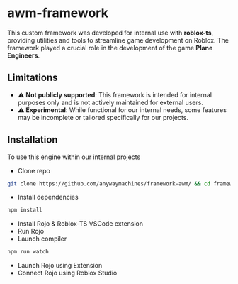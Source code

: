# awm-framework
This custom framework was developed for internal use with **roblox-ts**, providing utilities and tools to streamline game development on Roblox. The framework played a crucial role in the development of the game **Plane Engineers**.

## Limitations
- **⚠️ Not publicly supported**: This framework is intended for internal purposes only and is not actively maintained for external users.
- **⚠️ Experimental**: While functional for our internal needs, some features may be incomplete or tailored specifically for our projects.

## Installation
To use this engine within our internal projects
- Clone repo
```bash
git clone https://github.com/anywaymachines/framework-awm/ && cd framework-awm
```
- Install dependencies
```bash
npm install
```
- Install Rojo & Roblox-TS VSCode extension
- Run Rojo
- Launch compiler
```bash
npm run watch
```
- Launch Rojo using Extension
- Connect Rojo using Roblox Studio
